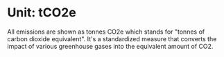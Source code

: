 # Unit: tCO2e

All emissions are shown as tonnes CO2e which stands for "tonnes of carbon dioxide equivalent". It's a standardized measure that converts the impact of various greenhouse gases into the equivalent amount of CO2.
